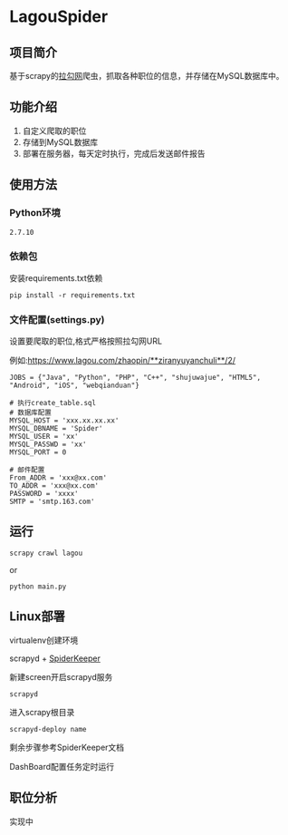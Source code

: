 # LagouSpider
## 项目简介
基于scrapy的[拉勾网](https://www.lagou.com/)爬虫，抓取各种职位的信息，并存储在MySQL数据库中。

## 功能介绍
1. 自定义爬取的职位
2. 存储到MySQL数据库
3. 部署在服务器，每天定时执行，完成后发送邮件报告

## 使用方法
### Python环境
	2.7.10
### 依赖包
安装requirements.txt依赖
	
	pip install -r requirements.txt 
### 文件配置(settings.py)

设置要爬取的职位,格式严格按照拉勾网URL

例如:https://www.lagou.com/zhaopin/**ziranyuyanchuli**/2/

	JOBS = {"Java", "Python", "PHP", "C++", "shujuwajue", "HTML5", "Android", "iOS", "webqianduan"}

	# 执行create_table.sql
	# 数据库配置
	MYSQL_HOST = 'xxx.xx.xx.xx'
	MYSQL_DBNAME = 'Spider'
	MYSQL_USER = 'xx'
	MYSQL_PASSWD = 'xx'
	MYSQL_PORT = 0
	
	# 邮件配置
	From_ADDR = 'xxx@xx.com'
	TO_ADDR = 'xxx@xx.com'
	PASSWORD = 'xxxx'
	SMTP = 'smtp.163.com'

## 运行
	scrapy crawl lagou
	
or

	python main.py
	
## Linux部署
virtualenv创建环境

scrapyd + [SpiderKeeper](https://github.com/DormyMo/SpiderKeeper)

新建screen开启scrapyd服务

	scrapyd

进入scrapy根目录

	scrapyd-deploy name
	
剩余步骤参考SpiderKeeper文档

DashBoard配置任务定时运行
	

## 职位分析
实现中